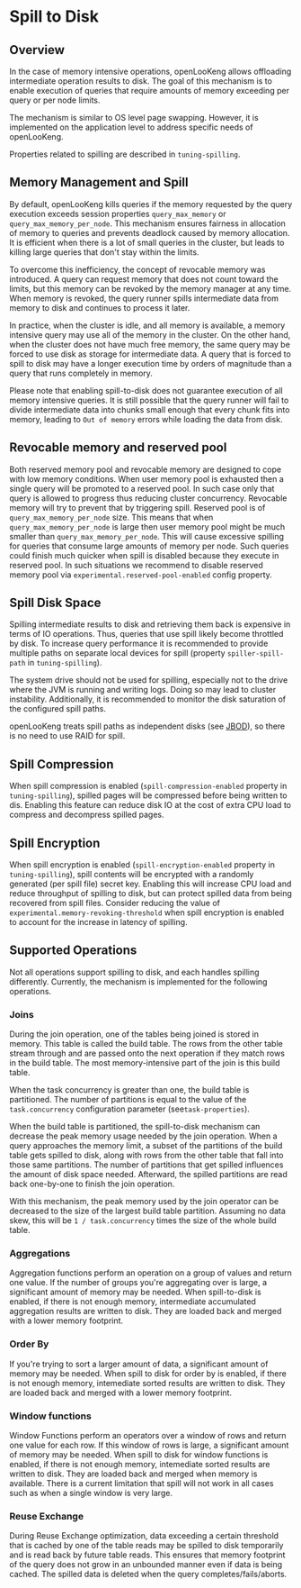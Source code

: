 
# Spill to Disk


## Overview

In the case of memory intensive operations, openLooKeng allows offloading intermediate operation results to disk. The goal of this mechanism is to enable execution of queries that require amounts of memory exceeding per query or per node limits.

The mechanism is similar to OS level page swapping. However, it is implemented on the application level to address specific needs of openLooKeng.

Properties related to spilling are described in `tuning-spilling`.

## Memory Management and Spill

By default, openLooKeng kills queries if the memory requested by the query execution exceeds session properties `query_max_memory` or `query_max_memory_per_node`. This mechanism ensures fairness in allocation of memory to queries and prevents deadlock caused by memory allocation. It is efficient when there is a lot of small queries in the cluster, but leads to killing large queries that don\'t stay within the limits.

To overcome this inefficiency, the concept of revocable memory was introduced. A query can request memory that does not count toward the limits, but this memory can be revoked by the memory manager at any time. When memory is revoked, the query runner spills intermediate data from memory to disk and continues to process it later.

In practice, when the cluster is idle, and all memory is available, a memory intensive query may use all of the memory in the cluster. On the other hand, when the cluster does not have much free memory, the same query may be forced to use disk as storage for intermediate data. A query that is forced to spill to disk may have a longer execution time by orders of magnitude than a query that runs completely in memory.

Please note that enabling spill-to-disk does not guarantee execution of all memory intensive queries. It is still possible that the query runner will fail to divide intermediate data into chunks small enough that every chunk fits into memory, leading to `Out of memory` errors while loading the data from disk.

## Revocable memory and reserved pool

Both reserved memory pool and revocable memory are designed to cope with low memory conditions. When user memory pool is exhausted then a single query will be promoted to a reserved pool. In such case only that query is allowed to progress thus reducing cluster concurrency. Revocable memory will try to prevent that by triggering spill. Reserved pool is of `query_max_memory_per_node` size. This means that when `query_max_memory_per_node` is large then user memory pool might be much smaller than `query_max_memory_per_node`. This will cause excessive spilling for queries that consume large amounts of memory per node. Such queries could finish much quicker when spill is disabled because they execute in reserved pool. In such situations we recommend to disable reserved memory pool via `experimental.reserved-pool-enabled` config property.

## Spill Disk Space


Spilling intermediate results to disk and retrieving them back is expensive in terms of IO operations. Thus, queries that use spill likely become throttled by disk. To increase query performance it is recommended to provide multiple paths on separate local devices for spill (property `spiller-spill-path` in `tuning-spilling`).

The system drive should not be used for spilling, especially not to the drive where the JVM is running and writing logs. Doing so may lead to cluster instability. Additionally, it is recommended to monitor the disk
saturation of the configured spill paths.

openLooKeng treats spill paths as independent disks (see [JBOD](https://en.wikipedia.org/wiki/Non-RAID_drive_architectures#JBOD)), so there is no need to use RAID for spill.

## Spill Compression


When spill compression is enabled (`spill-compression-enabled` property in `tuning-spilling`), spilled pages will be compressed before being written to dis. Enabling this feature can reduce disk IO at the cost of extra CPU load to compress and decompress
spilled pages.

## Spill Encryption


When spill encryption is enabled (`spill-encryption-enabled` property in `tuning-spilling`), spill contents will be encrypted with a randomly generated (per spill file) secret key.
Enabling this will increase CPU load and reduce throughput of spilling to disk, but can protect spilled data from being recovered from spill files. Consider reducing the value of `experimental.memory-revoking-threshold` when spill encryption is enabled to account for the increase in latency of spilling.

## Supported Operations


Not all operations support spilling to disk, and each handles spilling differently. Currently, the mechanism is implemented for the following operations.

### Joins

During the join operation, one of the tables being joined is stored in memory. This table is called the build table. The rows from the other table stream through and are passed onto the next operation if they match rows in the build table. The most memory-intensive part of the join is this build table.

When the task concurrency is greater than one, the build table is partitioned. The number of partitions is equal to the value of the `task.concurrency` configuration parameter (see`task-properties`).

When the build table is partitioned, the spill-to-disk mechanism can decrease the peak memory usage needed by the join operation. When a query approaches the memory limit, a subset of the partitions of the build table gets spilled to disk, along with rows from the other table that fall into those same partitions. The number of partitions that get spilled influences the amount of disk space needed. Afterward, the spilled partitions are read back one-by-one to finish the join operation.

With this mechanism, the peak memory used by the join operator can be decreased to the size of the largest build table partition. Assuming no data skew, this will be `1 / task.concurrency` times the size of the whole build table.

### Aggregations

Aggregation functions perform an operation on a group of values and return one value. If the number of groups you\'re aggregating over is large, a significant amount of memory may be needed. When spill-to-disk
is enabled, if there is not enough memory, intermediate accumulated aggregation results are written to disk. They are loaded back and merged with a lower memory footprint.

### Order By

If you're trying to sort a larger amount of data, a significant amount of memory may be needed. When spill to disk for order by is enabled, if there is not enough memory, intemediate sorted results are written to disk. They are loaded back and merged with a lower memory footprint.

### Window functions

Window Functions perform an operators over a window of rows and return one value for each row. If this window of rows is large, a significant amount of memory may be needed. When spill to disk for window functions is enabled, if there is not enough memory, intemediate sorted results are written to disk. They are loaded back and merged when memory is available. There is a current limitation that spill will not work in all cases such as when a single window is very large.

### Reuse Exchange

During Reuse Exchange optimization, data exceeding a certain threshold that is cached by one of the table reads may be spilled to disk temporarily and is read back by future table reads. This ensures that memory footprint of the query does not grow in an unbounded manner even if data is being cached. The spilled data is deleted when the query completes/fails/aborts.
